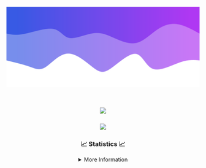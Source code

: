 ![Header](./IMG_4001.png)
<div align="center">

<h1 align="center">
  <a href="https://git.io/typing-svg">
    <img src="https://readme-typing-svg.herokuapp.com/?lines=Welcome+to+my+profile!+👋;JavaScript+developer.;&center=true&size=25">
  </a>
</h1>

<p align="center">
  <img src="https://lanyard.cnrad.dev/api/624702585596805130" />
</p>

### 📈 Statistics 📈
<details>
    <summary>More Information</summary>
    <br/>

<!--START_SECTION:waka-->
![Code Time](http://img.shields.io/badge/Code%20Time-119%20hrs%2030%20mins-blue)

![Profile Views](http://img.shields.io/badge/Profile%20Views-0-blue)

**🐱 My GitHub Data** 

> 📦 2.3 kB Used in GitHub's Storage 
 > 
> 🏆 3 Contributions in the Year 2024
 > 
> 🚫 Not Opted to Hire
 > 
> 📜 5 Public Repositories 
 > 
> 🔑 1 Private Repositories 
 > 
**I'm an Early 🐤** 

```text
🌞 Morning                247 commits         ██████░░░░░░░░░░░░░░░░░░░   23.46 % 
🌆 Daytime                385 commits         █████████░░░░░░░░░░░░░░░░   36.56 % 
🌃 Evening                378 commits         █████████░░░░░░░░░░░░░░░░   35.90 % 
🌙 Night                  43 commits          █░░░░░░░░░░░░░░░░░░░░░░░░   04.08 % 
```
📅 **I'm Most Productive on Wednesday** 

```text
Monday                   108 commits         ███░░░░░░░░░░░░░░░░░░░░░░   10.26 % 
Tuesday                  148 commits         ████░░░░░░░░░░░░░░░░░░░░░   14.06 % 
Wednesday                237 commits         ██████░░░░░░░░░░░░░░░░░░░   22.51 % 
Thursday                 219 commits         █████░░░░░░░░░░░░░░░░░░░░   20.80 % 
Friday                   135 commits         ███░░░░░░░░░░░░░░░░░░░░░░   12.82 % 
Saturday                 82 commits          ██░░░░░░░░░░░░░░░░░░░░░░░   07.79 % 
Sunday                   124 commits         ███░░░░░░░░░░░░░░░░░░░░░░   11.78 % 
```


📊 **This Week I Spent My Time On** 

```text
🕑︎ Time Zone: America/New_York

💬 Programming Languages: 
Java                     16 hrs 28 mins      ███████████████████████░░   91.68 % 
Kotlin                   1 hr 18 mins        ██░░░░░░░░░░░░░░░░░░░░░░░   07.25 % 
XML                      7 mins              ░░░░░░░░░░░░░░░░░░░░░░░░░   00.74 % 
YAML                     2 mins              ░░░░░░░░░░░░░░░░░░░░░░░░░   00.22 % 
GitIgnore file           1 min               ░░░░░░░░░░░░░░░░░░░░░░░░░   00.11 % 

🔥 Editors: 
IntelliJ                 17 hrs 58 mins      █████████████████████████   100.00 % 

🐱‍💻 Projects: 
HCTeams                  15 hrs 1 min        █████████████████████░░░░   83.57 % 
Cobalt                   1 hr 37 mins        ██░░░░░░░░░░░░░░░░░░░░░░░   09.07 % 
Mercury                  1 hr 18 mins        ██░░░░░░░░░░░░░░░░░░░░░░░   07.25 % 
Carbon                   1 min               ░░░░░░░░░░░░░░░░░░░░░░░░░   00.10 % 

💻 Operating System: 
Windows                  17 hrs 58 mins      █████████████████████████   100.00 % 
```

**I Mostly Code in Java** 

```text
Java                     22 repos            ██████████████████████░░░   88.00 % 
JavaScript               2 repos             ██░░░░░░░░░░░░░░░░░░░░░░░   08.00 % 
C++                      1 repo              █░░░░░░░░░░░░░░░░░░░░░░░░   04.00 % 
```



**Timeline**

![Lines of Code chart](https://raw.githubusercontent.com/DevDipin/DevDipin/main/assets/bar_graph.png)


 Last Updated on 07/03/2024 06:13:24 UTC
<!--END_SECTION:waka-->

![Footer](./IMG_4002.png)